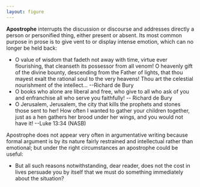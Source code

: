 ```yaml
---
layout: figure
---
```


**Apostrophe** interrupts the discussion or discourse and addresses directly a person or personified thing, either present or absent. Its most common purpose in prose is to give vent to or display intense emotion, which can no longer be held back:

 - O value of wisdom that fadeth not away with time, virtue ever flourishing, that cleanseth its possessor from all venom! O heavenly gift of the divine bounty, descending from the Father of lights, that thou mayest exalt the rational soul to the very heavens! Thou art the celestial nourishment of the intellect... --Richard de Bury
 - O books who alone are liberal and free, who give to all who ask of you and enfranchise all who serve you faithfully! -- Richard de Bury
 - O Jerusalem, Jerusalem, the city that kills the prophets and stones those sent to her! How often I wanted to gather your children together, just as a hen gathers her brood under her wings, and you would not have it! --Luke 13:34 (NASB)

Apostrophe does not appear very often in argumentative writing because formal argument is by its nature fairly restrained and intellectual rather than emotional; but under the right circumstances an apostrophe could be useful:

 - But all such reasons notwithstanding, dear reader, does not the cost in lives persuade you by itself that we must do something immediately about the situation?
